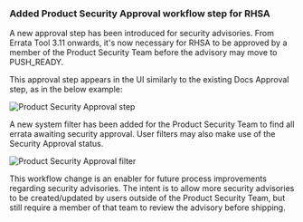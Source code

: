 ### Added Product Security Approval workflow step for RHSA

A new approval step has been introduced for security advisories.  From
Errata Tool 3.11 onwards, it's now necessary for RHSA to be approved
by a member of the Product Security Team before the advisory may move
to PUSH_READY.

This approval step appears in the UI similarly to the existing Docs
Approval step, as in the below example:

![Product Security Approval step](images/3.11.0/product_security_approval.png)

A new system filter has been added for the Product Security Team to
find all errata awaiting security approval.  User filters may also
make use of the Security Approval status.

![Product Security Approval filter](images/3.11.0/security_approval_filter.png)

This workflow change is an enabler for future process improvements
regarding security advisories.  The intent is to allow more security
advisories to be created/updated by users outside of the Product
Security Team, but still require a member of that team to review the
advisory before shipping.
